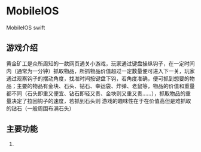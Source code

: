 # MobileIOS
MobileIOS swift

## 游戏介绍
黄金矿工是众所周知的一款网页通关小游戏，玩家通过键盘操纵钩子，在一定时间内（通常为一分钟）抓取物品，所抓物品价值超过一定数量便可进入下一关，玩家通过观察钩子的摆动角度，找准时间按键盘下钩，若角度准确，便可抓到想要的物品；主要的物品有金块、石头、钻石、幸运袋、炸弹、老鼠等，物品的价值和重量都不同（石头即重又便宜、钻石即轻又贵、金块则又重又贵……），抓取物品的重量决定了拉回钩子的速度，若抓到石头则
游戏的趣味性在于在价值高但是难抓取的钻石（一般周围布满石头）

## 主要功能
1.
